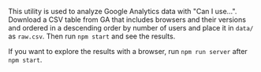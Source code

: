 This utility is used to analyze Google Analytics data with "Can I use...". Download a CSV table from GA
that includes browsers and their versions and ordered in a descending order by number of users and
place it in `data/` as `raw.csv`. Then run `npm start` and see the results.

If you want to explore the results with a browser, run `npm run server` after `npm start`.
